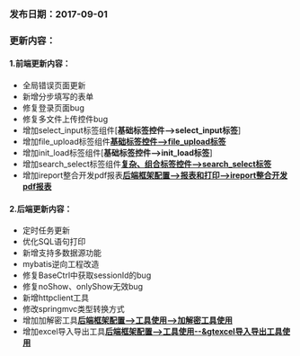### 发布日期：2017-09-01

### 更新内容：

#### 1.前端更新内容：

* 全局错误页面更新
* 新增分步填写的表单
* 修复登录页面bug
* 修复多文件上传控件bug
* 增加select_input标签组件[**基础标签控件--&gt;select_input标签**]
* 增加file_upload标签组件[**基础标签控件--&gt;file_upload标签**](ji-ben-biao-dan-kong-jian/fileupload-biao-qian-3010-1-2.md)
* 增加init_load标签组件[**基础标签控件--&gt;init_load标签**]
* 增加search_select标签组件[**复杂、组合标签控件--&gt;search_select标签**](ji-ben-biao-dan-kong-jian/searchselect-biao-qian.md)
* 增加ireport整合开发pdf报表[**后端框架配置--&gt;报表和打印--&gt;ireport整合开发pdf报表**](kuang-jia-she-zhi/bao-biao-he-da-yin/ireportzheng-he-kai-fa-pdf-bao-biao/ireportshi-yong-shuo-ming.md)


#### 2.后端更新内容：

* 定时任务更新
* 优化SQL语句打印
* 新增支持多数据源功能
* mybatis逆向工程改造
* 修复BaseCtrl中获取sessionId的bug
* 修复noShow、onlyShow无效bug
* 新增httpclient工具
* 修改springmvc类型转换方式
* 增加加解密工具[**后端框架配置--&gt;工具使用--&gt;加解密工具使用**](kuang-jia-she-zhi/jia-jie-mi-gong-ju-shi-yong-3010-1-2.md)
* 增加excel导入导出工具[**后端框架配置--&gt;工具使用--&gtexcel导入导出工具使用**](kuang-jia-she-zhi/exceldao-ru-dao-chu-gong-ju-shi-yong-3010-1-2.md)





